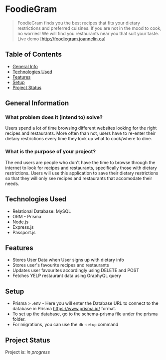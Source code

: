 # FoodieGram
> FoodieGram finds you the best recipes that fits your dietary restrictions and preferred cuisines. If you are not in the mood to cook, no worries! We will find you restaurants near you that suit your taste. 
> Live demo [http://foodiegram.joannelin.ca]

## Table of Contents
* [General Info](#general-information)
* [Technologies Used](#technologies-used)
* [Features](#features)
* [Setup](#setup)
* [Project Status](#project-status)




## General Information
### What problem does it (intend to) solve?

Users spend a lot of time browsing different websites looking for the right recipes and restaurants. More often than not, users have to re-enter their dietary restrictions every time they look up what to cook/where to dine.

### What is the purpose of your project?

The end users are people who don't have the time to browse through the internet to look for recipes and restaurants, specifically those with dietary restrictions. Users will use this application to save their dietary restrictions so that they will only see recipes and restaurants that accomodate their needs.



## Technologies Used
- Relational Database: MySQL 
- ORM - Prisma
- Node.js
- Express.js 
- Passport.js 


## Features
- Stores User Data when User signs up with dietary info 
- Stores user's favourite recipes and restaurants 
- Updates user favourites accordingly using DELETE and POST 
- Fetches YELP restaurant data using GraphyQL query


## Setup
- Prisma > .env - Here you will enter the Database URL to connect to the database in Prisma https://www.prisma.io/ format. 
- To set up the database, go to the schema-prisma file under the prisma folder. 
- For migrations, you can use the `db-setup` command




## Project Status
Project is: _in progress_ 




